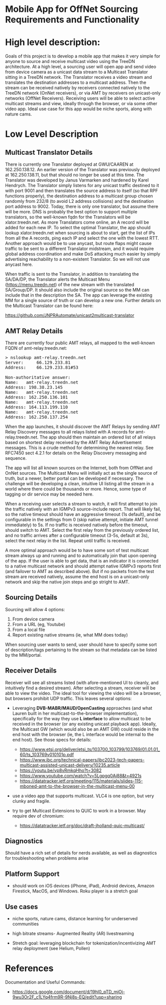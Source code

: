 # Mobile App for OffNet Sourcing Requirements and Functionality

# High level description:

Goals of this project is to develop a mobile app that makes it very simple for anyone to source and receive multicast video using the TreeDN architecture. At a high level, a sourcing user will open app and send video from device camera as a unicast data stream to a Multicast Translator sitting in a TreeDN network. The Translator receives a video stream and translates the destination addresses to a multicast address. Then the stream can be received natively by receivers connected natively to the TreeDN network (OnNet receivers), or via AMT by receivers on unicast-only networks (OffNet Receivers). Receiving users will be able to select active multicast streams and view, ideally through the browser, or via some other video app. Ideal use case for this app would be niche sports, along with nature cams.

# Low Level Description

## Multicast Translator Details

There is currently one Translator deployed at GWU/CAAREN at 162.250.138.12. An earlier version of the Translator was previously deployed at 162.250.138.11, but that should no longer be used at this time. The Translator was developed by Janus Varmarken and hardened by Karel Hendrych. The Translator simply listens for any unicast traffic destined to it with port 9001 and then translates the source address to itself (so that RPF functions properly), the destination address to a multicast group chosen randomly from 232/8 (to avoid L2 address collisions) and the destination port address to 9002. Today, there is only one translator, but assume there will be more. DNS is probably the best option to support multiple translators, so the well-known fqdn for the Translators will be xlator.treedn.net. As more Translators come online, an A record will be added for each new IP. To select the optimal Translator, the app should lookup xlator.treedn.net when sourcing is about to start, get the list of IPs from all the A records, ping each IP and select the one with the lowest RTT. Another approach would be to use anycast, but route flaps might cause traffic to be sent to a different Translator midstream, and it would require global address coordination and make DoS attacking much easier by simply advertising reachability to a non-existent Translator. So we will not use anycast here.

When traffic is sent to the Translator, in addition to translating the SA/DA/DP, the Translator alerts the Multicast Menu (https://menu.treedn.net) of the new stream with the translated SA/Group/DP. It should also include the original source so the MM can include that in the description the SA. The app can leverage the existing MM for a single source of truth or can develop a new one. Further details on the Multicast Translator can be found here:

https://github.com/JNPRAutomate/unicast2multicast-translator

## AMT Relay Details

There are currently four public AMT relays, all mapped to the well-known FQDN of amt-relay.treedn.net:

<pre>
> nslookup amt-relay.treedn.net
Server:		66.129.233.81
Address:	66.129.233.81#53

Non-authoritative answer:
Name:	amt-relay.treedn.net
Address: 198.38.23.145
Name:	amt-relay.treedn.net
Address: 162.250.136.101
Name:	amt-relay.treedn.net
Address: 164.113.199.110
Name:	amt-relay.treedn.net
Address: 162.250.137.254
</pre>

When the app launches, it should discover the AMT Relays by sending AMT Relay Discovery messages to all relays listed with A records for amt-relay.treedn.net. The app should then maintain an ordered list of all relays based on shortest delay received by the AMT Relay Advertisement messages. This is a crude method for determining the nearest relay. See RFC7450 sect 4.2.1 for details on the Relay Discovery messaging and sequence.

The app will list all known sources on the Internet, both from OffNet and OnNet sources. The Multicast Menu will initially act as the single source of truth, but a newer, better portal can be developed if necessary. The challenge will be developing a clean, intuitive UI listing all the stream in a world where there could be thousands or more. Hence, some type of tagging or dir service may be needed here.

When a receiving user selects a stream to watch, it will first attempt to join the traffic natively with an IGMPv3 source-include report. That will likely fail, so the native timeout should have an aggressive timeout (1s default), and be configurable in the settings from 0 (skip native attempt, initiate AMT tunnel immediately) to 5s. If no traffic is received natively before the timeout, should switch to AMT. Select the first relay from the previously ordered list, and no traffic arrives after a configurable timeout (3-5s, default at 3s), select the next relay in the list. Repeat until traffic is received.

A more optimal approach would be to have some sort of test multicast stream always up and running and to automatically join that upon opening of the app.  If the user is able to get data, that is an indicator it is connected to a native multicast network and should attempt native IGMPv3 reports first (and failover to AMT as described above).  But if no packets from the test stream are received natively, assume the end host is on a unicast-only network and skip the native join steps and go stright to AMT.

## Sourcing Details

Sourcing will allow 4 options:
1. From device camera
2. From a URL (eg, Youtube)
3. From a local file
4. Report existing native streams (ie, what MM does today)

When sourcing user wants to send, user should have to specify some sort of description/tags pertaining to the stream so that metadata can be listed by the MM/portal.

## Receiver Details

Receiver will see all streams listed (with afore-mentioned UI to cleanly, and intuitively find a desired stream). After selecting a stream, receiver will be able to view the video. The ideal tool for viewing the video will be a browser, but browsers prohibit UDP traffic. This leaves several options:

- Leveraging **DVB-MABR/MAUD/OpenCasting** approaches (and what Lauren built in her multicast-to-the-browser implementation), specifically for the way they use **L interface** to allow multicast to be received in the browser (or any existing unicast playback app). Ideally, the Multicast GW (which would also be an AMT GW) could reside in the end host with the browser (ie, the L interface would be internal to the end host).  See those specs for details: 
  - https://www.etsi.org/deliver/etsi_ts/103700_103799/103769/01.01.01_60/ts_103769v010101p.pdf 
  - https://www.ibc.org/technical-papers/ibc2023-tech-papers-multicast-assisted-unicast-delivery/10235.article
  - https://youtu.be/yp8vRmkqHho?t=3082
  - https://www.youtube.com/watch?v=5Lgpgq0Aj88&t=4921s 
  - https://datatracker.ietf.org/meeting/115/materials/slides-115-mboned-amt-to-the-browser-in-the-multicast-menu-00

- use a video app that supports multicast. VLC4 is one option, but very clunky and fragile.  

- try to get Multicast Extensions to QUIC to work in a browser. May require dev of chromium:
  - https://datatracker.ietf.org/doc/draft-jholland-quic-multicast/

## Diagnostics

Should have a rich set of details for nerds available, as well as diagnostics for troubleshooting when problems arise

## Platform Support

- should work on iOS devices (iPhone, iPad), Android devices, Amazon Firestick, MacOS, and Windows. Roku player is a stretch goal

## Use cases

- niche sports, nature cams, distance learning for underserved communities

- high bitrate streams- Augmented Reality (AR) livestreaming

- Stretch goal: leveraging blockchain for tokenization/incentivizing AMT relay deployment (see Helium, Pollen)

# References

Documentation and Useful Commands:
- https://docs.google.com/document/d/19hl0_pTD_mjOj-9wu3Or2F_c1LYq4frm9R-9Nj8s-EQ/edit?usp=sharing
